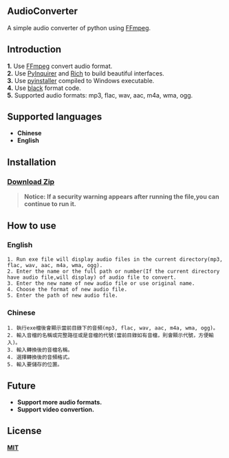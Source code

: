 ## AudioConverter
A simple audio converter of python using [FFmpeg](https://github.com/FFmpeg/FFmpeg).

## Introduction

**1.** Use [FFmpeg](https://github.com/FFmpeg/FFmpeg) convert audio format.<br>
**2.** Use [PyInquirer](https://github.com/CITGuru/PyInquirer) and [Rich](https://github.com/Textualize/rich) to build beautiful interfaces.<br>
**3.** Use [pyinstaller](https://github.com/pyinstaller/pyinstaller) compiled to Windows executable.<br>
**4.** Use [black](https://github.com/psf/black) format code.<br>
**5.** Supported audio formats: mp3, flac, wav, aac, m4a, wma, ogg.<br>

## Supported languages
- **Chinese**
- **English**

## Installation
### [Download Zip](https://github.com/Lin-Rexter/AudioConverter/archive/refs/heads/main.zip)

> **Notice: If a security warning appears after running the file,you can continue to run it.**

## How to use

### English
```
1. Run exe file will display audio files in the current directory(mp3, flac, wav, aac, m4a, wma, ogg).
2. Enter the name or the full path or number(If the current directory have audio file,will display) of audio file to convert.
3. Enter the new name of new audio file or use original name.
4. Choose the format of new audio file.
5. Enter the path of new audio file.
```

### Chinese
```
1. 執行exe檔後會顯示當前目錄下的音頻(mp3, flac, wav, aac, m4a, wma, ogg)。
2. 輸入音檔的名稱或完整路徑或是音檔的代號(當前目錄如有音檔，則會顯示代號，方便輸入)。
3. 輸入轉換後的音檔名稱。
4. 選擇轉換後的音頻格式。
5. 輸入要儲存的位置。
```
## Future
- **Support more audio formats.**
- **Support video convertion.**


## License
**[MIT](https://opensource.org/licenses/MIT)**